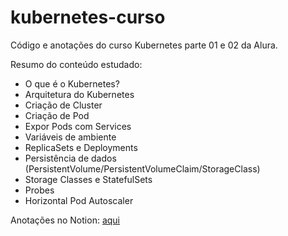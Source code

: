 # kubernetes-curso

Código e anotações do curso Kubernetes parte 01 e 02 da Alura.

Resumo do conteúdo estudado: 
* O que é o Kubernetes?
* Arquitetura do Kubernetes
* Criação de Cluster
* Criação de Pod
* Expor Pods com Services
* Variáveis de ambiente
* ReplicaSets e Deployments
* Persistência de dados (PersistentVolume/PersistentVolumeClaim/StorageClass)
* Storage Classes e StatefulSets
* Probes
* Horizontal Pod Autoscaler

Anotações no Notion: [aqui](https://www.notion.so/Part-02-0c4bcafae6ce41139e89b6b75cb7c8d5)
